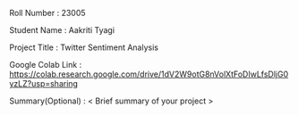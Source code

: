 Roll Number       :  23005

Student Name      :  Aakriti Tyagi

Project Title     :  Twitter Sentiment Analysis

Google Colab Link :  https://colab.research.google.com/drive/1dV2W9otG8nVolXtFoDIwLfsDljG0yzLZ?usp=sharing

Summary(Optional) :   < Brief summary of your project >
